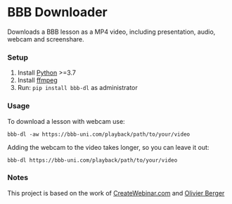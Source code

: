 # BBB Downloader

Downloads a BBB lesson as a MP4 video, including presentation, audio, webcam and screenshare.

### Setup
1. Install [Python](https://www.python.org/) >=3.7
2. Install [ffmpeg](https://github.com/C0D3D3V/Moodle-Downloader-2/wiki/Installing-ffmpeg)
3. Run: `pip install bbb-dl` as administrator

### Usage

To download a lesson with webcam use: 

`bbb-dl -aw https://bbb-uni.com/playback/path/to/your/video`

Adding the webcam to the video takes longer, so you can leave it out:

`bbb-dl https://bbb-uni.com/playback/path/to/your/video`


### Notes
This project is based on the work of [CreateWebinar.com](https://github.com/createwebinar/bbb-download) and [Olivier Berger](https://github.com/ytdl-org/youtube-dl/pull/25092)